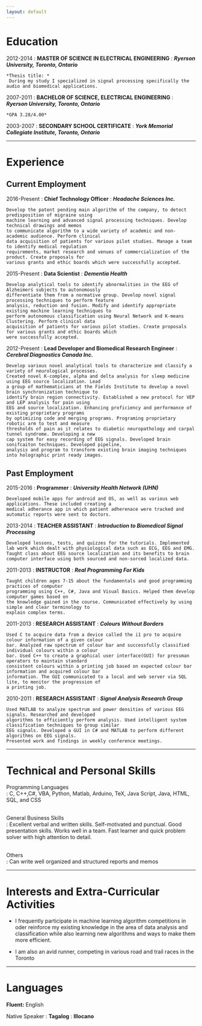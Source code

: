 ```yaml
---
layout: default
---
```


Education
============

2012-2014 
:   **MASTER OF SCIENCE IN ELECTRICAL ENGINEERING** 
:   **_Ryerson University, Toronto, Ontario_**

    *Thesis title: *
     During my study I specialized in signal processing specifically the audio and biomedical applications.


2007-2011
:   **BACHELOR OF SCIENCE, ELECTRICAL ENGINEERING** 
:   **_Ryerson University, Toronto, Ontario_**

    *GPA 3.28/4.00*

2003-2007
:   **SECONDARY SCHOOL CERTIFICATE** 
:   **_York Memorial Collegiate Institute, Toronto, Ontario_**


***

Experience
============

Current Employment
----------

2016-Present 
:   **Chief Technology Officer** 
:   **_Headache Sciences Inc._**

    Develop the patent pending main algorithm of the company, to detect predisposition of migraine using
    machine learning and advanced signal processing techniques. Develop technical drawings and memos
    to communicate algorithm to a wide variety of academic and non-academic audience. Perform clinical
    data acquisition of patients for various pilot studies. Manage a team to identify medical regulation
    requirements, market research and venues of commercialization of the product. Create proposals for
    various grants and ethic boards which were successfully accepted.


2015-Present 
:   **Data Scientist** 
:   **_Dementia Health_**

    Develop analytical tools to identify abnormalities in the EEG of Alzheimerś subjects to autonomously
    differentiate them from a normative group. Develop novel signal processing techniques to perform feature
    analysis, reduction and fusion. Modify and identify appropriate existing machine learning techniques to
    perform autonomous classification using Neural Network and K-means Clustering. Perform clinical data
    acquisition of patients for various pilot studies. Create proposals for various grants and ethic boards which
    were successfully accepted.


2012-Present 
:   **Lead Developer and Biomedical Research Engineer** 
:   **_Cerebral Diagnostics Canada Inc._**

    Develop various novel analytical tools to characterize and classify a variety of neurological processes.
    Created novel K-complex, alpha and delta analysis for sleep medicine using EEG source localization. Lead
    a group of mathematicians at the Fields Institute to develop a novel brain synchronization technique to
    identify brain region connectivity. Established a new protocol for VEP and LEP analysis for pain using
    EEG and source localization. Enhancing proficiency and performance of existing proprietary programs
    by optimizing code and merging programs. Programing proprietary robotic arm to test and measure
    thresholds of pain as it relates to diabetic neuropathology and carpal tunnel syndrome. Developing a new
    cap system for easy recording of EEG signals. Developed brain sonifcaiton techniques. Developed pipeline,
    analysis and program to transform existing brain imaging techniques into holographic print ready images.


Past Employment
----------

2015-2016
:   **Programmer** 
:   **_University Health Network (UHN)_**

    Developed mobile apps for android and OS, as well as various web applications. These included creating a
    medical adherance app in which patient adherenace were tracked and automatic reports were sent to doctors.

2013-2014
:   **TEACHER ASSISTANT** 
:   **_Introduction to Biomedical Signal Processing_**

    Developed lessons, tests, and quizzes for the tutorials. Implemented lab work which dealt with physiological data such as ECG, EEG and EMG. Taught class about EEG source localization and its benefits to brain computer interface using both sourced and non-sorced localized data.

2011-2013
:   **INSTRUCTOR** 
:   **_Real Programming For Kids_**

    Taught children ages 7-15 about the fundamentals and good programming practices of computer
    programming using C++, C#, Java and Visual Basics. Helped them develop computer games based on
    the knowledge gained in the course. Communicated effectively by using simple and clear terminology to
    explain complex terms.

2011-2013
:   **RESEARCH ASSISTANT** 
:   **_Colours Without Borders_**

    Used C to acquire data from a device called the i1 pro to acquire colour information of a given colour
    bar. Analyzed raw spectrum of colour bar and successfully classified individual colours within a colour
    bar. Used C++ to create a graphical user interface(GUI) for pressman operators to maintain standard
    consistent colours within a printing job based on expected colour bar information and acquired colour bar
    information. The GUI communicated to a local and web server via SQL lite, to monitor the progression of
    a printing job.


2010-2011
:   **RESEARCH ASSISTANT** 
:   **_Signal Analysis Research Group_**

    Used MATLAB to analyze spectrum and power densities of various EEG signals. Researched and developed
    algorithms to efficiently perform analysis. Used intelligent system classification techniques to group similar
    EEG signals. Developed a GUI in C# and MATLAB to perform different algorithms on EEG signals.
    Presented work and findings in weekly conference meetings.


***


Technical and Personal Skills
============

Programming Languages    
:   C, C++,C#, VBA, Python, Matlab, Arduino, TeX, Java Script, Java, HTML, SQL, and CSS  
<br/>

General Business Skills   
:   Excellent verbal and written skills. Self-motivated and punctual. Good presentation skills. Works well in a team. Fast learner and quick problem solver with high attention to detail.    
<br/>

Others  
:   Can write well organized and structured reports and memos
<br/>

 

***


Interests and Extra-Curricular Activities
============
* I frequently participate in machine learning algorithm competitions in oder reinforce my existing
knowledge in the area of data analysis and classification while also learning new algorithms and
ways to make them more efficient.

* I am also an avid runner, competing in various road and trail races in the Toronto

***


Languages
============
**Fluent:** English


Native Speaker
:   **Tagalog** 
:   **Illocano** 
